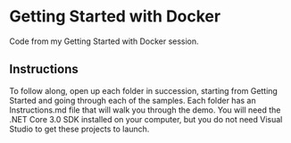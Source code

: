 # Getting Started with Docker
Code from my Getting Started with Docker session.

## Instructions
To follow along, open up each folder in succession, starting from Getting Started and going through each of the samples. Each folder has an Instructions.md file that will walk you through the demo. You will need the .NET Core 3.0 SDK installed on your computer, but you do not need Visual Studio to get these projects to launch.
